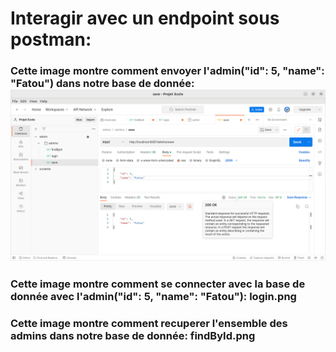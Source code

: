 # Interagir avec un endpoint sous postman:
### Cette image montre comment envoyer l'admin("id": 5, "name": "Fatou") dans notre base de donnée: ![alt text](https://github.com/Pheonix64/admin/blob/4a0f26d3ec99c6ca9c8db8b8fb5bb52a43cf23f0/save.png?raw=true)
### Cette image montre comment se connecter avec la base de donnée avec l'admin("id": 5, "name": "Fatou"): login.png
### Cette image montre comment recuperer l'ensemble des admins dans notre base de donnée: findById.png
